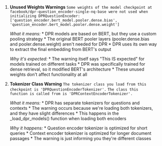 1. **Unused Weights Warnings**
    ```Some weights of the model checkpoint at facebook/dpr-question_encoder-single-nq-base were not used when initializing DPRQuestionEncoder: ['question_encoder.bert_model.pooler.dense.bias', 'question_encoder.bert_model.pooler.dense.weight']```

    *What it means:*
       * DPR models are based on BERT, but they use a custom pooling strategy
       * The original BERT pooler layers (pooler.dense.bias and pooler.dense.weight) aren't needed for DPR
       * DPR uses its own way to extract the final embedding from BERT's output

    *Why it's expected:*
       * The warning itself says "This IS expected" for models trained on different tasks
       * DPR was specifically trained for dense retrieval, so it modified BERT's architecture
       * These unused weights don't affect functionality at all

2. **Tokenizer Class Warning**
    ```The tokenizer class you load from this checkpoint is 'DPRQuestionEncoderTokenizer'.```
    ```The class this function is called from is 'DPRContextEncoderTokenizer'.```

    *What it means:*
       * DPR has separate tokenizers for questions and contexts
       * The warning occurs because we're loading both tokenizers, and they have slight differences
       * This happens in the _load_dpr_models() function when loading both encoders

    *Why it happens:*
       * Question encoder tokenizer is optimized for short queries
       * Context encoder tokenizer is optimized for longer document passages
       * The warning is just informing you they're different classes